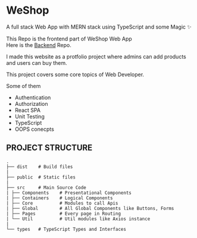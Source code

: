 
# WeShop  
  
A full stack Web App with MERN stack using TypeScript and some Magic :sparkles:  
  
This Repo is the frontend part of WeShop Web App  
Here is the [Backend](https://github.com/AryanshMahato/merch-shop-api) Repo.

I made this website as a protfolio project where admins can add products and users can buy them.

This project covers some core topics of Web Developer.

Some of them

* Authentication
* Authorization
* React SPA
* Unit Testing
* TypeScript
* OOPS conecpts

## PROJECT STRUCTURE
	.  
	├── dist	# Build files 
	|
	├── public	# Static files
	|
	├── src		# Main Source Code
	| ├── Components 	# Presentational Components
	| ├── Containers	# Logical Components
	| ├── Core			# Modules to call Apis
	| ├── Global		# All Global Components like Buttons, Forms
	| ├── Pages			# Every page in Routing
	| └── Util			# Util modules like Axios instance
	|
	└── types	# TypeScript Types and Interfaces
